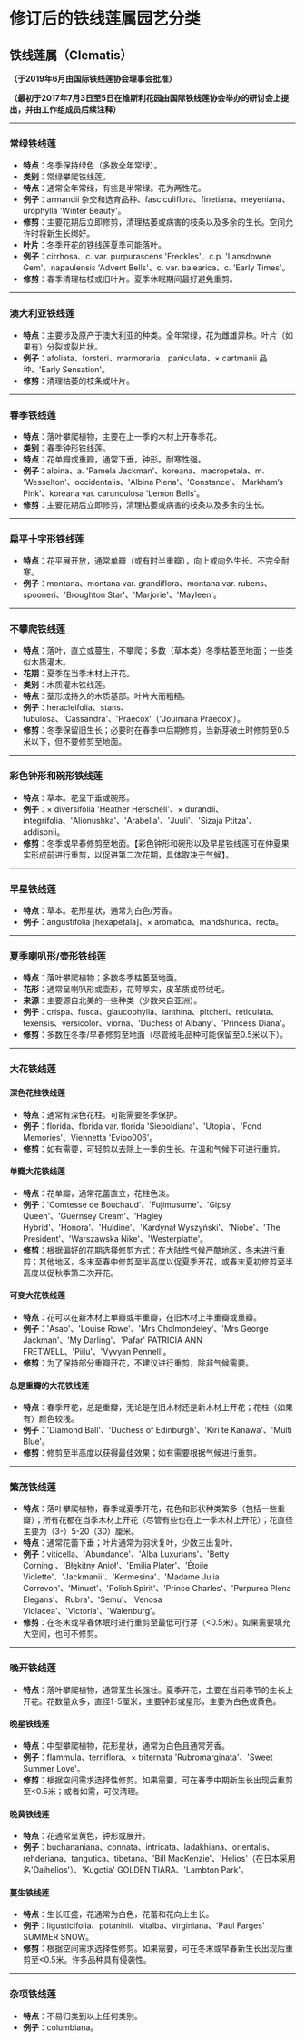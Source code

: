 # 修订后的铁线莲属园艺分类

## 铁线莲属（Clematis）
**（于2019年6月由国际铁线莲协会理事会批准）**

**（最初于2017年7月3日至5日在维斯利花园由国际铁线莲协会举办的研讨会上提出，并由工作组成员后续注释）**

---

### 常绿铁线莲
- **特点**：冬季保持绿色（多数全年常绿）。
- **类别**：常绿攀爬铁线莲。
- **特点**：通常全年常绿，有些是半常绿。花为两性花。
- **例子**：armandii 杂交和选育品种、fasciculiflora、finetiana、meyeniana、urophylla 'Winter Beauty'。
- **修剪**：主要花期后立即修剪，清理枯萎或病害的枝条以及多余的生长。空间允许时将新生长绑好。
- **叶片**：冬季开花的铁线莲夏季可能落叶。
- **例子**：cirrhosa、c. var. purpurascens 'Freckles'、c.p. 'Lansdowne Gem'、napaulensis 'Advent Bells'、c. var. balearica、c. 'Early Times'。
- **修剪**：春季清理枯枝或旧叶片。夏季休眠期间最好避免重剪。

---

### 澳大利亚铁线莲
- **特点**：主要涉及原产于澳大利亚的种类。全年常绿，花为雌雄异株。叶片（如果有）分裂或裂片状。
- **例子**：afoliata、forsteri、marmoraria、paniculata、× cartmanii 品种、'Early Sensation'。
- **修剪**：清理枯萎的枝条或叶片。

---

### 春季铁线莲
- **特点**：落叶攀爬植物，主要在上一季的木材上开春季花。
- **类别**：春季钟形铁线莲。
- **特点**：花单瓣或重瓣，通常下垂，钟形。耐寒性强。
- **例子**：alpina、a. 'Pamela Jackman'、koreana、macropetala、m. 'Wesselton'、occidentalis、'Albina Plena'、'Constance'、'Markham’s Pink'、koreana var. carunculosa 'Lemon Bells'。
- **修剪**：主要花期后立即修剪，清理枯萎或病害的枝条以及多余的生长。

---

### 扁平十字形铁线莲
- **特点**：花平展开放，通常单瓣（或有时半重瓣），向上或向外生长。不完全耐寒。
- **例子**：montana、montana var. grandiflora、montana var. rubens、spooneri、'Broughton Star'、'Marjorie'、'Mayleen'。

---

### 不攀爬铁线莲
- **特点**：落叶，直立或蔓生，不攀爬；多数（草本类）冬季枯萎至地面；一些类似木质灌木。
- **花期**：夏季在当季木材上开花。
- **类别**：木质灌木铁线莲。
- **特点**：茎形成持久的木质基部。叶片大而粗糙。
- **例子**：heracleifolia、stans、tubulosa、'Cassandra'、'Praecox'（'Jouiniana Praecox'）。
- **修剪**：冬季保留旧生长；必要时在春季中后期修剪，当新芽破土时修剪至0.5米以下，但不要修剪至地面。

---

### 彩色钟形和碗形铁线莲
- **特点**：草本。花呈下垂或碗形。
- **例子**：× diversifolia 'Heather Herschell'、× durandii、integrifolia、'Alionushka'、'Arabella'、'Juuli'、'Sizaja Ptitza'、addisonii。
- **修剪**：冬季或早春修剪至地面。【彩色钟形和碗形以及早星铁线莲可在仲夏果实形成前进行重剪，以促进第二次花期，具体取决于气候】。

---

### 早星铁线莲
- **特点**：草本。花形星状，通常为白色/芳香。
- **例子**：angustifolia [hexapetala]、× aromatica、mandshurica、recta。

---

### 夏季喇叭形/壶形铁线莲
- **特点**：落叶攀爬植物；多数冬季枯萎至地面。
- **花形**：通常呈喇叭形或壶形，花萼厚实，皮革质或带绒毛。
- **来源**：主要源自北美的一些种类（少数来自亚洲）。
- **例子**：crispa、fusca、glaucophylla、ianthina、pitcheri、reticulata、texensis、versicolor、viorna、'Duchess of Albany'、'Princess Diana'。
- **修剪**：多数在冬季/早春修剪至地面（尽管绒毛品种可能保留至0.5米以下）。

---

### 大花铁线莲
#### 深色花柱铁线莲
- **特点**：通常有深色花柱。可能需要冬季保护。
- **例子**：florida、florida var. florida 'Sieboldiana'、'Utopia'、'Fond Memories'、Viennetta 'Evipo006'。
- **修剪**：如有需要，可轻剪以去除上一季的生长。在温和气候下可进行重剪。

#### 单瓣大花铁线莲
- **特点**：花单瓣，通常花蕾直立，花柱色淡。
- **例子**：'Comtesse de Bouchaud'、'Fujimusume'、'Gipsy Queen'、'Guernsey Cream'、'Hagley Hybrid'、'Honora'、'Huldine'、'Kardynał Wyszyński'、'Niobe'、'The President'、'Warszawska Nike'、'Westerplatte'。
- **修剪**：根据偏好的花期选择修剪方式：在大陆性气候严酷地区，冬末进行重剪；其他地区，冬末至春中修剪至半高度以促夏季开花，或春末夏初修剪至半高度以促秋季第二次开花。

#### 可变大花铁线莲
- **特点**：花可以在新木材上单瓣或半重瓣，在旧木材上半重瓣或重瓣。
- **例子**：'Asao'、'Louise Rowe'、'Mrs Cholmondeley'、'Mrs George Jackman'、'My Darling'、'Pafar' PATRICIA ANN FRETWELL、'Piilu'、'Vyvyan Pennell'。
- **修剪**：为了保持部分重瓣开花，不建议进行重剪，除非气候需要。

#### 总是重瓣的大花铁线莲
- **特点**：春季开花，总是重瓣，无论是在旧木材还是新木材上开花；花柱（如果有）颜色较浅。
- **例子**：'Diamond Ball'、'Duchess of Edinburgh'、'Kiri te Kanawa'、'Multi Blue'。
- **修剪**：修剪至半高度以获得最佳效果；如有需要根据气候进行重剪。

---

### 繁茂铁线莲
- **特点**：落叶攀爬植物，春季或夏季开花，花色和形状种类繁多（包括一些重瓣）；所有花都在当季木材上开花（尽管有些也在上一季木材上开花）；花直径主要为（3-）5-20（30）厘米。
- **特点**：通常花蕾下垂；叶片通常为羽状复叶，少数三出复叶。
- **例子**：viticella、'Abundance'、'Alba Luxurians'、'Betty Corning'、'Błękitny Anioł'、'Emilia Plater'、'Étoile Violette'、'Jackmanii'、'Kermesina'、'Madame Julia Correvon'、'Minuet'、'Polish Spirit'、'Prince Charles'、'Purpurea Plena Elegans'、'Rubra'、'Semu'、'Venosa Violacea'、'Victoria'、'Walenburg'。
- **修剪**：在冬末或早春休眠时进行重剪至最低可行芽（<0.5米）。如果需要填充大空间，也可不修剪。

---

### 晚开铁线莲
- **特点**：落叶攀爬植物，通常茎生长强壮。夏季开花，主要在当前季节的生长上开花。花数量众多，直径1-5厘米，主要钟形或星形，主要为白色或黄色。
#### 晚星铁线莲
- **特点**：中型攀爬植物，花形星状，通常为白色且通常芳香。
- **例子**：flammula、terniflora、× triternata 'Rubromarginata'、'Sweet Summer Love'。
- **修剪**：根据空间需求选择性修剪。如果需要，可在春季中期新生长出现后重剪至<0.5米；或者如需，可仅清理。

#### 晚黄铁线莲
- **特点**：花通常呈黄色，钟形或展开。
- **例子**：buchananiana、connata、intricata、ladakhiana、orientalis、rehderiana、tangutica、tibetana、'Bill MacKenzie'、'Helios'（在日本采用名'Daihelios'）、'Kugotia' GOLDEN TIARA、'Lambton Park'。

#### 蔓生铁线莲
- **特点**：生长旺盛，花通常为白色，花蕾和花向上生长。
- **例子**：ligusticifolia、potaninii、vitalba、virginiana、'Paul Farges' SUMMER SNOW。
- **修剪**：根据空间需求选择性修剪。如果需要，可在冬末或早春新生长出现后重剪至<0.5米。许多品种具有侵袭性。

---

### 杂项铁线莲
- **特点**：不易归类到以上任何类别。
- **例子**：columbiana。